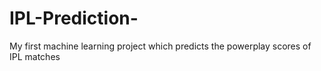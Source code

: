 # IPL-Prediction-
My first machine learning project which predicts the powerplay scores of IPL matches

